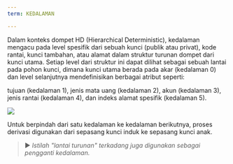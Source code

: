 ```yaml
---
term: KEDALAMAN

---
```

Dalam konteks dompet HD (Hierarchical Deterministic), kedalaman mengacu pada level spesifik dari sebuah kunci (publik atau privat), kode rantai, kunci tambahan, atau alamat dalam struktur turunan dompet dari kunci utama. Setiap level dari struktur ini dapat dilihat sebagai sebuah lantai pada pohon kunci, dimana kunci utama berada pada akar (kedalaman 0) dan level selanjutnya mendefinisikan berbagai atribut seperti:

tujuan (kedalaman 1), jenis mata uang (kedalaman 2), akun (kedalaman 3), jenis rantai (kedalaman 4), dan indeks alamat spesifik (kedalaman 5).

![](../../dictionnaire/assets/18.webp)

Untuk berpindah dari satu kedalaman ke kedalaman berikutnya, proses derivasi digunakan dari sepasang kunci induk ke sepasang kunci anak.

> ► *Istilah "lantai turunan" terkadang juga digunakan sebagai pengganti kedalaman.*